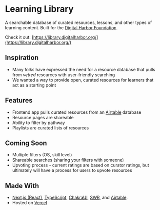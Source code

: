 # Learning Library

A searchable database of curated resources, lessons, and other types of learning content. Built for the [Digital Harbor Foundation](https://www.digitalharbor.org/).

Check it out: [https://library.digitalharbor.org/](https://library.digitalharbor.org/)

## Inspiration

- Many folks have expressed the need for a resource database that pulls from *vetted* resources with user-friendly searching
- We wanted a way to provide open, curated resources for learners that act as a starting point

## Features

- Frontend app pulls curated resources from an [Airtable](https://www.digitalharbor.org/) database
- Resource pages are shareable
- Ability to filter by pathway
- Playlists are curated lists of resources

## Coming Soon

- Multiple filters (OS, skill level)
- Shareable searches (sharing your filters with someone)
- Upvoting process - current ratings are based on curator ratings, but ultimately will have a process for users to upvote resources

## Made With

- [Next.js (React)](https://nextjs.org/), [TypeScript](https://www.typescriptlang.org/), [ChakraUI](https://chakra-ui.com/), [SWR](https://swr.now.sh/), and [Airtable](https://airtable.com/).
- Hosted on [Vercel](https://vercel.com/)

